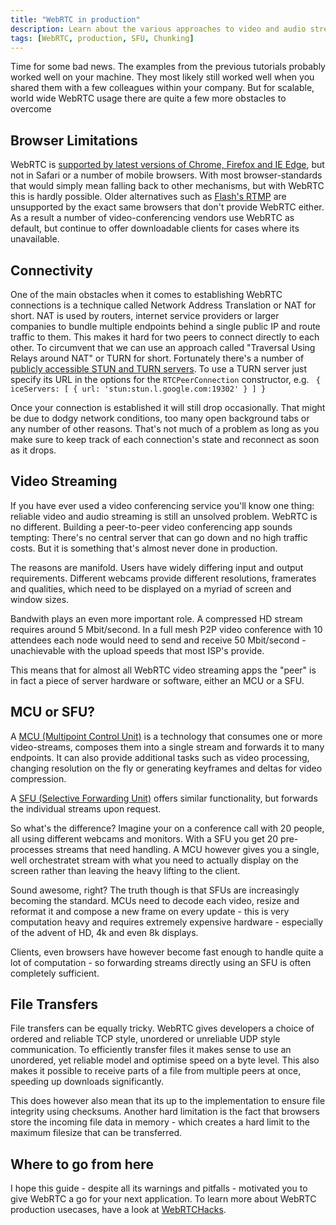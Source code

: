 ```yaml
---
title: "WebRTC in production"
description: Learn about the various approaches to video and audio streaming, connection re-establishment, file chunking etc. that are necessary for production ready WebRTC apps
tags: [WebRTC, production, SFU, Chunking]
---
```


Time for some bad news. The examples from the previous tutorials probably worked well on your machine. They most likely still worked well when you shared them with a few colleagues within your company. But for scalable, world wide WebRTC usage there are quite a few more obstacles to overcome

## Browser Limitations
WebRTC is [supported by latest versions of Chrome, Firefox and IE Edge](https://caniuse.com/#search=webrtc), but not in Safari or a number of mobile browsers. With most browser-standards that would simply mean falling back to other mechanisms, but with WebRTC this is hardly possible. Older alternatives such as [Flash's RTMP](https://de.wikipedia.org/wiki/Real_Time_Messaging_Protocol) are unsupported by the exact same browsers that don't provide WebRTC either. As a result a number of video-conferencing vendors use WebRTC as default, but continue to offer downloadable clients for cases where its unavailable.

## Connectivity
One of the main obstacles when it comes to establishing WebRTC connections is a technique called Network Address Translation or NAT for short. NAT is used by routers, internet service providers or larger companies to bundle multiple endpoints behind a single public IP and route traffic to them. This makes it hard for two peers to connect directly to each other. To circumvent that we can use an approach called "Traversal Using Relays around NAT" or TURN for short. Fortunately there's a number of [publicly accessible STUN and TURN servers](https://gist.github.com/sagivo/3a4b2f2c7ac6e1b5267c2f1f59ac6c6b). To use a TURN server just specify its URL in the options for the `RTCPeerConnection` constructor, e.g. ` { iceServers: [ { url: 'stun:stun.l.google.com:19302' } ] }`

Once your connection is established it will still drop occasionally. That might be due to dodgy network conditions, too many open background tabs or any number of other reasons. That's not much of a problem as long as you make sure to keep track of each connection's state and reconnect as soon as it drops.

## Video Streaming
If you have ever used a video conferencing service you'll know one thing: reliable video and audio streaming is still an unsolved problem. WebRTC is no different. Building a peer-to-peer video conferencing app sounds tempting: There's no central server that can go down and no high traffic costs. But it is something that's almost never done in production.

The reasons are manifold. Users have widely differing input and output requirements. Different webcams provide different resolutions, framerates and qualities, which need to be displayed on a myriad of screen and window sizes.

Bandwith plays an even more important role. A compressed HD stream requires around 5 Mbit/second. In a full mesh P2P video conference with 10 attendees each node would need to send and receive 50 Mbit/second - unachievable with the upload speeds that most ISP's provide.

This means that for almost all WebRTC video streaming apps the "peer" is in fact a piece of server hardware or software, either an MCU or a SFU.

## MCU or SFU?
A [MCU (Multipoint Control Unit)](https://en.wikipedia.org/wiki/Multipoint_control_unit) is a technology that consumes one or more video-streams, composes them into a single stream and forwards it to many endpoints. It can also provide additional tasks such as video processing, changing resolution on the fly or generating keyframes and deltas for video compression.

A [SFU (Selective Forwarding Unit)](https://webrtcglossary.com/sfu/) offers similar functionality, but forwards the individual streams upon request.

So what's the difference? Imagine your on a conference call with 20 people, all using different webcams and monitors. With a SFU you get 20 pre-processes streams that need handling. A MCU however gives you a single, well orchestratet stream with what you need to actually display on the screen rather than leaving the heavy lifting to the client.

Sound awesome, right? The truth though is that SFUs are increasingly becoming the standard. MCUs need to decode each video, resize and reformat it and compose a new frame on every update - this is very computation heavy and requires extremely expensive hardware - especially of the advent of HD, 4k and even 8k displays.

Clients, even browsers have however become fast enough to handle quite a lot of computation - so forwarding streams directly using an SFU is often completely sufficient.

## File Transfers
File transfers can be equally tricky. WebRTC gives developers a choice of ordered and reliable TCP style, unordered or unreliable UDP style communication. To efficiently transfer files it makes sense to use an unordered, yet reliable model and optimise speed on a byte level. This also makes it possible to receive parts of a file from multiple peers at once, speeding up downloads significantly.

This does however also mean that its up to the implementation to ensure file integrity using checksums. Another hard limitation is the fact that browsers store the incoming file data in memory - which creates a hard limit to the maximum filesize that can be transferred.

## Where to go from here
I hope this guide - despite all its warnings and pitfalls - motivated you to give WebRTC a go for your next application. To learn more about WebRTC production usecases, have a look at [WebRTCHacks](https://webrtchacks.com/).
